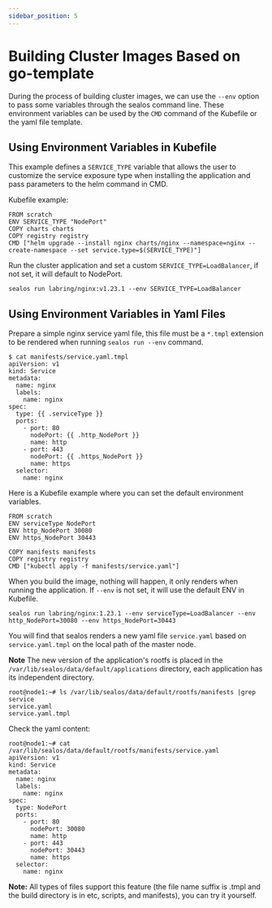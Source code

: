 ```yaml
---
sidebar_position: 5
---
```


# Building Cluster Images Based on go-template

During the process of building cluster images, we can use the `--env` option to pass some variables through the sealos
command line. These environment variables can be used by the `CMD` command of the Kubefile or the yaml file template.

## Using Environment Variables in Kubefile

This example defines a `SERVICE_TYPE` variable that allows the user to customize the service exposure type when
installing the application and pass parameters to the helm command in CMD.

Kubefile example:

```shell
FROM scratch
ENV SERVICE_TYPE "NodePort"
COPY charts charts
COPY registry registry
CMD ["helm upgrade --install nginx charts/nginx --namespace=nginx --create-namespace --set service.type=$(SERVICE_TYPE)"]
```

Run the cluster application and set a custom `SERVICE_TYPE=LoadBalancer`, if not set, it will default to NodePort.

```shell
sealos run labring/nginx:v1.23.1 --env SERVICE_TYPE=LoadBalancer
```

## Using Environment Variables in Yaml Files

Prepare a simple nginx service yaml file, this file must be a `*.tmpl` extension to be rendered when running
`sealos run --env` command.

```shell
$ cat manifests/service.yaml.tmpl
apiVersion: v1
kind: Service
metadata:
  name: nginx
  labels:
    name: nginx
spec:
  type: {{ .serviceType }}
  ports:
    - port: 80
      nodePort: {{ .http_NodePort }}
      name: http
    - port: 443
      nodePort: {{ .https_NodePort }}
      name: https
  selector:
    name: nginx
```

Here is a Kubefile example where you can set the default environment variables.

```shell
FROM scratch
ENV serviceType NodePort
ENV http_NodePort 30080
ENV https_NodePort 30443

COPY manifests manifests
COPY registry registry
CMD ["kubectl apply -f manifests/service.yaml"]
```

When you build the image, nothing will happen, it only renders when running the application. If `--env` is not set, it
will use the default ENV in Kubefile.

```shell
sealos run labring/nginx:1.23.1 --env serviceType=LoadBalancer --env http_NodePort=30080 --env https_NodePort=30443
```

You will find that sealos renders a new yaml file `service.yaml` based on `service.yaml.tmpl` on the local path of the
master node.

**Note** The new version of the application's rootfs is placed in the `/var/lib/sealos/data/default/applications`
directory, each application has its independent directory.

```shell
root@node1:~# ls /var/lib/sealos/data/default/rootfs/manifests |grep service
service.yaml
service.yaml.tmpl
```

Check the yaml content:

```shell
root@node1:~# cat /var/lib/sealos/data/default/rootfs/manifests/service.yaml
apiVersion: v1
kind: Service
metadata:
  name: nginx
  labels:
    name: nginx
spec:
  type: NodePort
  ports:
    - port: 80
      nodePort: 30080
      name: http
    - port: 443
      nodePort: 30443
      name: https
  selector:
    name: nginx
```

**Note:** All types of files support this feature (the file name suffix is .tmpl and the build directory is in etc,
scripts, and manifests), you can try it yourself.
